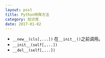 ```yaml
---
layout: post
title: Python特殊方法
category: 知识库
date: 2017-01-02
---
```


* `__new__(cls[,...])` 在`__init__()`之前调用。
* `__init__(self[,...])`
* `__del__(self[,...])`
